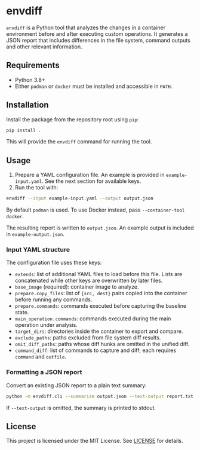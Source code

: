 # envdiff

`envdiff` is a Python tool that analyzes the changes in a container environment before and after executing custom operations. It generates a JSON report that includes differences in the file system, command outputs and other relevant information.

## Requirements

- Python 3.8+
- Either `podman` or `docker` must be installed and accessible in `PATH`.

## Installation

Install the package from the repository root using `pip`:

```bash
pip install .
```

This will provide the `envdiff` command for running the tool.

## Usage

1. Prepare a YAML configuration file. An example is provided in `example-input.yaml`. See the next section for available keys.
2. Run the tool with:

```bash
envdiff --input example-input.yaml --output output.json
```

By default `podman` is used. To use Docker instead, pass `--container-tool docker`.

The resulting report is written to `output.json`. An example output is included in `example-output.json`.
### Input YAML structure
The configuration file uses these keys:
- `extends`: list of additional YAML files to load before this file. Lists are
  concatenated while other keys are overwritten by later files.
- `base_image` (required): container image to analyze.
- `prepare.copy_files`: list of `{src, dest}` pairs copied into the container before running any commands.
- `prepare.commands`: commands executed before capturing the baseline state.
- `main_operation.commands`: commands executed during the main operation under analysis.
- `target_dirs`: directories inside the container to export and compare.
- `exclude_paths`: paths excluded from file system diff results.
- `omit_diff_paths`: paths whose diff hunks are omitted in the unified diff.
- `command_diff`: list of commands to capture and diff; each requires `command` and `outfile`.


### Formatting a JSON report

Convert an existing JSON report to a plain text summary:

```bash
python -m envdiff.cli --summarize output.json --text-output report.txt
```

If `--text-output` is omitted, the summary is printed to stdout.

## License

This project is licensed under the MIT License. See [LICENSE](LICENSE) for details.
